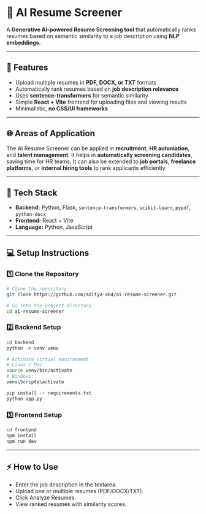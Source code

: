 # 📝 AI Resume Screener

A **Generative AI-powered Resume Screening tool** that automatically ranks resumes based on semantic similarity to a job description using **NLP embeddings**.  


---

## 🚀 Features
- Upload multiple resumes in **PDF, DOCX, or TXT** formats  
- Automatically rank resumes based on **job description relevance**  
- Uses **sentence-transformers** for semantic similarity  
- Simple **React + Vite** frontend for uploading files and viewing results  
- Minimalistic, **no CSS/UI frameworks**  

---

## 🌐 Areas of Application
The AI Resume Screener can be applied in **recruitment**, **HR automation**, and **talent management**. It helps in **automatically screening candidates**, saving time for HR teams. It can also be extended to **job portals**, **freelance platforms**, or **internal hiring tools** to rank applicants efficiently.

---

## 🧩 Tech Stack
- **Backend:** Python, Flask, `sentence-transformers`, `scikit-learn`, `pypdf`, `python-docx`  
- **Frontend:** React + Vite  
- **Language:** Python, JavaScript  

---


## 💻 Setup Instructions


### 1️⃣ Clone the Repository
```bash
# Clone the repository
git clone https://github.com/aditya-464/ai-resume-screener.git

# Go into the project directory
cd ai-resume-screener
```

### 2️⃣ Backend Setup

```bash
cd backend
python -m venv venv

# Activate virtual environment
# Linux / Mac:
source venv/bin/activate
# Windows:
venv\Scripts\activate

pip install -r requirements.txt
python app.py
```

### 3️⃣ Frontend Setup
```bash
cd frontend
npm install
npm run dev
```

---

## ⚡ How to Use

- Enter the job description in the textarea.
- Upload one or multiple resumes (PDF/DOCX/TXT).
- Click Analyze Resumes.
- View ranked resumes with similarity scores.

